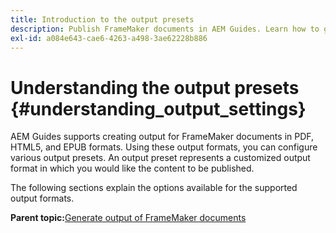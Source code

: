 ```yaml
---
title: Introduction to the output presets
description: Publish FrameMaker documents in AEM Guides. Learn how to generate output for FrameMaker documents in PDF, HTML5, and EPUB formats.
exl-id: a084e643-cae6-4263-a498-3ae62228b886
---
```

# Understanding the output presets {#understanding_output_settings}

AEM Guides supports creating output for FrameMaker documents in PDF, HTML5, and EPUB formats. Using these output formats, you can configure various output presets. An output preset represents a customized output format in which you would like the content to be published.

The following sections explain the options available for the supported output formats.

**Parent topic:**[Generate output of FrameMaker documents](fm-output-generatation.md)

